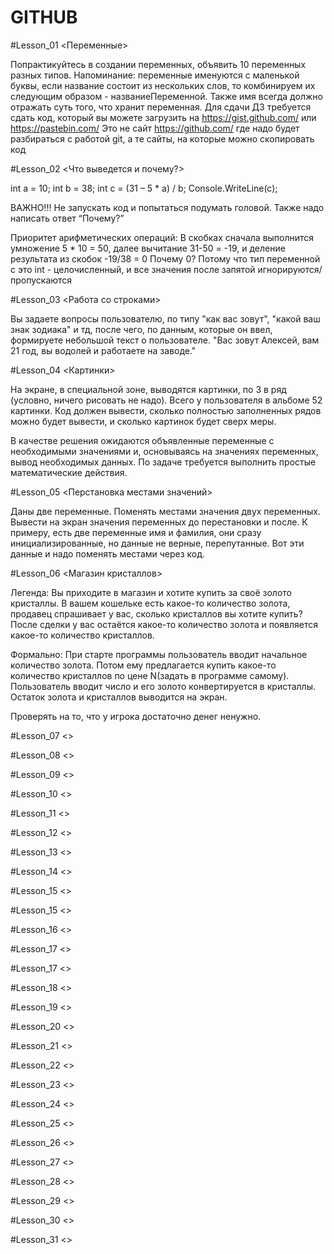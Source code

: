 # GITHUB

#Lesson_01
<Переменные>

Попрактикуйтесь в создании переменных, 
объявить 10 переменных разных типов. 
Напоминание: переменные именуются с маленькой буквы, 
если название состоит из нескольких слов, 
то комбинируем их следующим образом - названиеПеременной. 
Также имя всегда должно отражать суть того, что хранит переменная. 
Для сдачи ДЗ требуется сдать код, 
который вы можете загрузить на https://gist.github.com/ 
или https://pastebin.com/ 
Это не сайт https://github.com/ где надо будет разбираться с работой git, 
а те сайты, на которые можно скопировать код

#Lesson_02
<Что выведется и почему?>

int a = 10;
int b = 38;
int c = (31 – 5 * a) / b;
Console.WriteLine(c);

ВАЖНО!!! Не запускать код и попытаться подумать головой. 
Также надо написать ответ “Почему?”

Приоритет арифметических операций:
В скобках сначала выполнится умножение 5 * 10 = 50,
далее вычитание 31-50 = -19,
и деление результата из скобок -19/38 = 0
Почему 0? Потому что тип переменной с это int - целочисленный, 
и все значения после запятой игнорируются/пропускаются

#Lesson_03
<Работа со строками>

Вы задаете вопросы пользователю, 
по типу "как вас зовут", 
"какой ваш знак зодиака" и тд, 
после чего, по данным, которые он ввел, 
формируете небольшой текст о пользователе. 
"Вас зовут Алексей, вам 21 год, вы водолей и работаете на заводе."

#Lesson_04
<Картинки>

На экране, в специальной зоне, выводятся картинки, 
по 3 в ряд (условно, ничего рисовать не надо). 
Всего у пользователя в альбоме 52 картинки. 
Код должен вывести, сколько полностью заполненных рядов 
можно будет вывести, и сколько картинок будет сверх меры.

В качестве решения ожидаются объявленные переменные 
с необходимыми значениями и, основываясь на значениях переменных, 
вывод необходимых данных. 
По задаче требуется выполнить простые математические действия.

#Lesson_05
<Перстановка местами значений>

Даны две переменные. 
Поменять местами значения двух переменных. 
Вывести на экран значения переменных до перестановки и после.
К примеру, есть две переменные имя и фамилия, 
они сразу инициализированные, но данные не верные, перепутанные. 
Вот эти данные и надо поменять местами через код.

#Lesson_06
<Магазин кристаллов>

Легенда:
Вы приходите в магазин и хотите купить за своё золото кристаллы. 
В вашем кошельке есть какое-то количество золота, 
продавец спрашивает у вас, 
сколько кристаллов вы хотите купить? 
После сделки у вас остаётся какое-то количество золота 
и появляется какое-то количество кристаллов.

Формально:
При старте программы пользователь вводит начальное количество золота. 
Потом ему предлагается купить какое-то количество 
кристаллов по цене N(задать в программе самому). 
Пользователь вводит число и его золото конвертируется в кристаллы. 
Остаток золота и кристаллов выводится на экран.

Проверять на то, что у игрока достаточно денег ненужно.

#Lesson_07
<>

#Lesson_08
<>

#Lesson_09
<>

#Lesson_10
<>

#Lesson_11
<>

#Lesson_12
<>

#Lesson_13
<>

#Lesson_14
<>

#Lesson_15
<>

#Lesson_15
<>

#Lesson_16
<>

#Lesson_17
<>

#Lesson_17
<>

#Lesson_18
<>

#Lesson_19
<>

#Lesson_20
<>

#Lesson_21
<>

#Lesson_22
<>

#Lesson_23
<>

#Lesson_24
<>

#Lesson_25
<>

#Lesson_26
<>

#Lesson_27
<>

#Lesson_28
<>

#Lesson_29
<>

#Lesson_30
<>

#Lesson_31
<>








